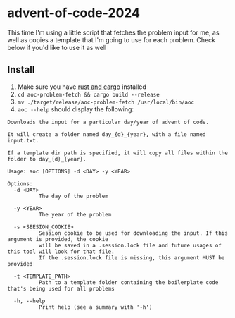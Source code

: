 # advent-of-code-2024

This time I'm using a little script that fetches the problem input for me, as well as
copies a template that I'm going to use for each problem. Check below if you'd like to use it as well

## Install

1. Make sure you have [rust and cargo](https://www.rust-lang.org/tools/install) installed
2. `cd aoc-problem-fetch && cargo build --release`
3. `mv ./target/release/aoc-problem-fetch /usr/local/bin/aoc`
4. `aoc --help` should display the following:

```
Downloads the input for a particular day/year of advent of code.

It will create a folder named day_{d}_{year}, with a file named input.txt.

If a template dir path is specified, it will copy all files within the folder to day_{d}_{year}.

Usage: aoc [OPTIONS] -d <DAY> -y <YEAR>

Options:
  -d <DAY>
          The day of the problem

  -y <YEAR>
          The year of the problem

  -s <SEESION_COOKIE>
          Session cookie to be used for downloading the input. If this argument is provided, the cookie
          will be saved in a .session.lock file and future usages of this tool will look for that file.
          If the .session.lock file is missing, this argument MUST be provided

  -t <TEMPLATE_PATH>
          Path to a template folder containing the boilerplate code that's being used for all problems

  -h, --help
          Print help (see a summary with '-h')
```
